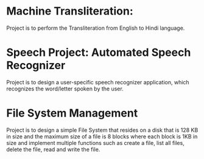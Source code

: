 # Machine Transliteration: 
Project is to perform the Transliteration from English to Hindi language.
 
# Speech Project: Automated Speech Recognizer
Project is to design a user-specific speech recognizer application, which recognizes the word/letter spoken by the user.

# File System Management
Project is to design a simple File System that resides on a disk that is 128 KB in size and the maximum size of a file is 8 blocks where each block is 1KB in size and implement multiple functions such as create a file, list all files, delete the file, read and write the file.
